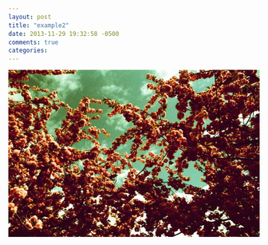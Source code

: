 ```yaml
---
layout: post
title: "example2"
date: 2013-11-29 19:32:58 -0500
comments: true
categories: 
---
```

![cherry-blossoms](/images/cherry-blossoms.jpg)
